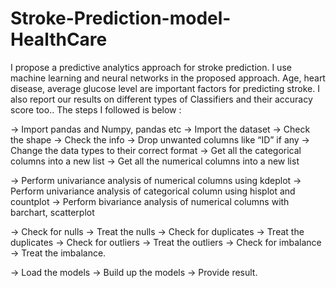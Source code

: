 # Stroke-Prediction-model-HealthCare
I  propose a predictive analytics approach for stroke prediction. 
I use machine learning and neural networks in the proposed approach. 
Age, heart disease, average glucose level are important factors for predicting stroke.
I also report our results on different types of Classifiers and their accuracy score too..
The steps I followed is below :


-> Import pandas and Numpy, pandas etc
-> Import the dataset
-> Check the shape 
-> Check the info 
-> Drop unwanted columns like “ID” if any 
-> Change the data types to their correct format 
-> Get all the categorical columns into a new list
-> Get all the numerical columns into a new list 


-> Perform univariance analysis of numerical columns using kdeplot 
-> Perform univariance analysis of categorical column using hisplot and countplot 
-> Perform bivariance analysis of numerical columns with barchart, scatterplot 


-> Check for nulls 
-> Treat the nulls 
-> Check for duplicates
-> Treat the duplicates 
-> Check for outliers 
-> Treat the outliers 
-> Check for imbalance 
-> Treat the imbalance.


-> Load the models 
-> Build up the models 
-> Provide result.  
